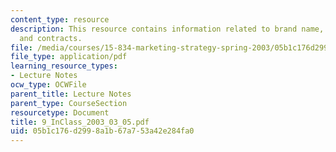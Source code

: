 ```yaml
---
content_type: resource
description: This resource contains information related to brand name, cost position
  and contracts.
file: /media/courses/15-834-marketing-strategy-spring-2003/05b1c176d2998a1b67a753a42e284fa0_9_InClass_2003_03_05.pdf
file_type: application/pdf
learning_resource_types:
- Lecture Notes
ocw_type: OCWFile
parent_title: Lecture Notes
parent_type: CourseSection
resourcetype: Document
title: 9_InClass_2003_03_05.pdf
uid: 05b1c176-d299-8a1b-67a7-53a42e284fa0
---
```

